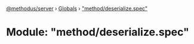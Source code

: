 [@methodus/server](../README.md) › [Globals](../globals.md) › ["method/deserialize.spec"](_method_deserialize_spec_.md)

# Module: "method/deserialize.spec"


